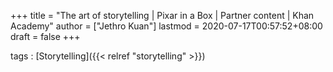 +++
title = "The art of storytelling | Pixar in a Box | Partner content | Khan Academy"
author = ["Jethro Kuan"]
lastmod = 2020-07-17T00:57:52+08:00
draft = false
+++

tags
: [Storytelling]({{< relref "storytelling" >}})
